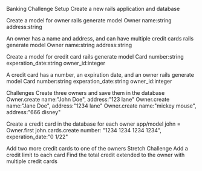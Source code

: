 Banking Challenge
Setup
Create a new rails application and database


Create a model for owner
rails generate model Owner name:string address:string

An owner has a name and address, and can have multiple credit cards
rails generate model Owner name:string address:string

Create a model for credit card
rails generate model Card number:string experation_date:string owner_id:integer

A credit card has a number, an expiration date, and an owner
rails generate model Card number:string experation_date:string owner_id:integer

Challenges
Create three owners and save them in the database
Owner.create name:"John Doe", address:"123 lane"
Owner.create name:"Jane Doe", address:"1234 lane"
Owner.create name:"mickey mouse", address:"666 disney"

Create a credit card in the database for each owner
app/model
john = Owner.first
john.cards.create number: "1234 1234 1234 1234", experation_date:"0
1/22"

Add two more credit cards to one of the owners
Stretch Challenge
Add a credit limit to each card
Find the total credit extended to the owner with multiple credit cards